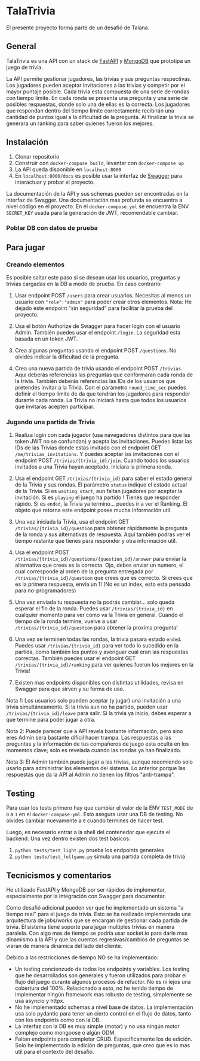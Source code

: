 # TalaTrivia

El presente proyecto forma parte de un desafió de Talana.

## General

TalaTrivia es una API con un stack de [FastAPI](https://fastapi.tiangolo.com/) y [MongoDB](https://www.mongodb.com) que prototipa un juego de trivia. 

La API permite gestionar jugadores, las trivias y sus preguntas respectivas. Los jugadores pueden aceptar invitaciones a  las trivias y competir por el mayor puntaje posible. Cada trivia esta compuesta de una serie de rondas con tiempo limite. En cada ronda se presenta una pregunta y una serie de posibles respuestas, donde solo una de ellas es la correcta. Los jugadores que respondan dentro del tiempo limite correctamente recibirán una cantidad de puntos igual a la dificultad de la pregunta. Al finalizar la trivia se generara un ranking para saber quienes fueron los mejores.

## Instalación

1. Clonar repositorio
2. Construir con `docker-compose build`, levantar con `docker-compose up`
3. La API queda disponible en `localhost:8000`
4. En `localhost:8000/docs` es posible usar la interfaz de [Swagger](https://swagger.io/) para interactuar y probar el proyecto.

La documentación de la API y sus schemas pueden ser encontradas en la interfaz de Swagger. Una documentación mas profunda se encuentra a nivel código en el proyecto.
En el `docker-compose.yml` se encuentra la ENV `SECRET_KEY` usada para la generación de JWT, recomendable cambiar.

### Poblar DB con datos de prueba

## Para jugar

### Creando elementos
Es posible saltar este paso si se desean usar los usuarios, preguntas y trivias cargadas en la DB a modo de prueba. En caso contrario:

1. Usar endpoint POST `/users` para crear usuarios. Necesitas al menos un usuario con `"role":"admin"` para poder crear otros elementos. Nota: He dejado este endpoint "sin seguridad" para facilitar la prueba del proyecto.

2. Usa el botón Authorize de Swagger para hacer login con el usuario Admin. También puedes usar el endpoint `/login`. La seguridad esta basada en un token JWT.

3. Crea algunas preguntas usando el endpoint POST `/questions`. No olvides indicar la dificultad de la pregunta. 

4. Crea una nueva partida de trivia usando el endpoint POST `/trivias`. Aquí deberás referencias las preguntas que conformaran cada ronda de la trivia. También deberás referencias las IDs de los usuarios que pretendes invitar a la Trivia. Con el parámetro `round_time_sec` puedes definir el tiempo limite de da que tendrán los jugadores para responder durante cada ronda. La Trivia no iniciará hasta que todos los usuarios que invitaras acepten participar. 

### Jugando una partida de Trivia

1. Realiza login con cada jugador (usa navegadores distintos para que las token JWT no se confundan) y acepta las invitaciones. Puedes listar las IDs de las Trivias donde estas invitado con el endpoint GET `/me/trivias_invitations`. Y puedes aceptar las invitaciones con el endpoint POST `/trivias/{trivia_id}/join`. Cuando todos los usuarios invitados a una Trivia hayan aceptado, iniciara la primera ronda.

2. Usa el endpoint GET `/trivias/{trivia_id}` para saber el estado general de la Trivia y sus rondas. El parámetro `status` indique el estado actual de la Trivia. Si es `waiting_start`, aun faltan jugadores por aceptar la invitación. Si es `playing` el juego ha partido ! Tienes que responder rápido. Si es `ended`, la Trivia ya termino... puedes ir a ver el Ranking. El objeto que retorna este endpoint posee mucha información util.

3. Una vez iniciada la Trivia, usa el endpoint GET `/trivias/{trivia_id}/question` para obtener rápidamente la pregunta de la ronda y sus alternativas de respuesta. Aquí también podrás ver el tiempo restante que tienes para responder y otra información util. 

4. Usa el endpoint POST `/trivias/{trivia_id}/questions/{question_id}/answer` para enviar la alternativa que crees es la correcta. Ojo, debes enviar un numero, el cual corresponde al orden de la pregunta entregada por `/trivias/{trivia_id}/question` que crees que es correcto. Si crees que es la primera respuesta, envía un 1! (No es un index, esto esta pensado para no-programadores)

5. Una vez enviada tu respuesta no la podrás cambiar... solo queda esperar el fin de la ronda. Puedes usar `/trivias/{trivia_id}` en cualquier momento para ver como va la Trivia en general. Cuando el tiempo de la ronda termine, vuelve a usar `/trivias/{trivia_id}/question` para obtener la proxima pregunta!

6. Una vez se terminen todas las rondas, la trivia pasara estado `ended`. Puedes usar `/trivias/{trivia_id}` para ver todo lo sucedido en la partida, como también los puntos y averiguar cual eran las respuestas correctas. También puedes usar el endpoint GET `/trivias/{trivia_id}/ranking` para ver quienes fueron los mejores en la Trivia!

7. Existen mas endpoints disponibles con distintas utilidades, revisa en Swagger para que sirven y su forma de uso.


Nota 1: Los usuarios solo pueden aceptar (y jugar) una invitación a una trivia simultáneamente. Si la trivia aun no ha partido, pueden usar `/trivias/{trivia_id}/leave` para salir. Si la trivia ya inicio, debes esperar a que termine para poder jugar a otra.

Nota 2: Puede parecer que a API revela bastante información, pero sino eres Admin sera bastante difícil hacer trampa. Las respuestas a las preguntas y la información de tus compañeros de juego esta oculta en los momentos clave; solo es revelada cuando las rondas ya han finalizado.

Nota 3: El Admin también puede jugar a las trivias, aunque recomiendo solo usarlo para administrar los elementos del sistema. Lo anterior porque las respuestas que da la API al Admin no tienen los filtros "anti-trampa". 

## Testing

Para usar los tests primero hay que cambiar el valor de la ENV `TEST_MODE` de `0` a `1` en el `docker-compose-yml`. Esto asegura usar una DB de testing. No olvides cambiar nuevamente a `0` cuando termines de hacer test.

Luego, es necesario entrar a la shell del contenedor que ejecuta el backend. Una vez dentro existen dos test básicos:
1. `python tests/test_light.py` prueba los endpoints generales
2. `python tests/test_fullgame.py` simula una partida completa de trivia

## Tecnicismos y comentarios

He utilizado FastAPI y MongoDB por ser rápidos de implementar, especialmente por la integración con Swagger para documentar.

Como desafió adicional pueden ver que he implementado un sistema "a tiempo real" para el juego de trivia. Esto se ha realizado implementado una arquitectura de jobs/works que se encargan de gestionar cada partida de trivia. El sistema tiene soporte para jugar multiples trivias en manera paralela. Con algo mas de tiempo se podría usar socket.io para darle mas dinamismo a la API y que las cuentas regresivas/cambios de preguntas se vieran de manera dinámica del lado del cliente. 

Debido a las restricciones de tiempo NO se ha implementado:
- Un testing concienzudo de todos los endpoints y variables. Los testing que he desarrollados son generales y fueron utilizados para probar el flujo del juego durante algunos procesos de refactor. No es ni lejos una cobertura del 100%. Relacionado a esto, no he tenido tiempo de implementar ningún framework mas robusto de testing, simplemente se usa asyncio y httpx. 
- No he implementado schemas a nivel base de datos. La implementación usa solo pydantic para tener un cierto control en el flujo de datos, tanto con los endpoints como con la DB. 
- La interfaz con la DB es muy simple (motor) y no usa ningún motor complejo como mongoose o algún ODM.
- Faltan endpoints para completar CRUD. Específicamente los de edición. Solo he implementado la edición de preguntas, que creo que es lo mas util para el contexto del desafió.